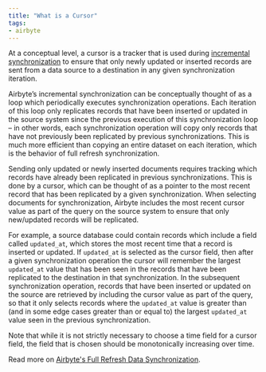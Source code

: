 ```yaml
---
title: "What is a Cursor"
tags:
- airbyte
---
```

At a conceptual level, a cursor is a tracker that is used during [incremental synchronization](term/incremental%20synchronization.md) to ensure that only newly updated or inserted records are sent from a data source to a destination in any given synchronization iteration.

Airbyte’s incremental synchronization can be conceptually thought of as a loop which periodically executes synchronization operations. Each iteration of this loop only replicates records that have been inserted or updated in the source system since the previous execution of this synchronization loop – in other words, each synchronization operation will copy only records that have not previously been replicated by previous synchronizations. This is much more efficient than copying an entire dataset on each iteration, which is the behavior of full refresh synchronization. 

Sending only updated or newly inserted documents requires tracking which records have already been replicated in previous synchronizations. This is done by a cursor, which can be thought of as a pointer to the most recent record that has been replicated by a given synchronization. When selecting documents for synchronization, Airbyte includes the most recent cursor value as part of the query on the source system to ensure that only new/updated records will be replicated. 

For example, a source database could contain records which include a field called `updated_at`, which stores the most recent time that a record is inserted or updated. If `updated_at` is selected as the cursor field, then after a given synchronization operation the cursor will remember the largest `updated_at` value that has been seen in the records that have been replicated to the destination in that synchronization. In the subsequent synchronization operation, records that have been inserted or updated on the source are retrieved by including the cursor value as part of the query, so that it only selects records where the `updated_at` value is greater than (and in some edge cases greater than or equal to) the largest `updated_at` value seen in the previous synchronization. 

Note that while it is not strictly necessary to choose a time field for a cursor field, the field that is chosen should be monotonically increasing over time.

Read more on [Airbyte's Full Refresh Data Synchronization](https://airbyte.com/tutorials/full-data-synchronization).